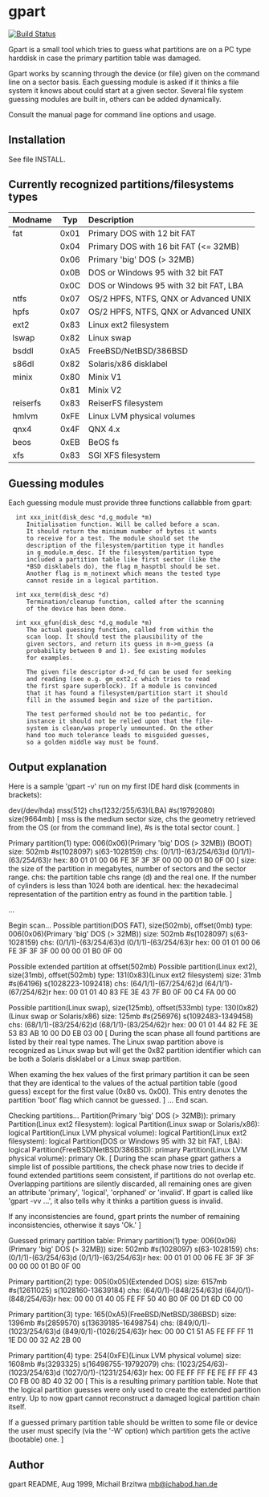 # gpart

[![Build Status](https://travis-ci.org/baruch/gpart.svg)](https://travis-ci.org/baruch/gpart)

   Gpart is a small tool which tries to guess what partitions
   are on a PC type harddisk in case the primary partition table
   was damaged.

   Gpart works by scanning through the device (or file) given on
   the command line on a sector basis. Each guessing module is
   asked if it thinks a file system it knows about could start at
   a given sector. Several file system guessing modules are built
   in, others can be added dynamically.

   Consult the manual page for command line options and usage.


## Installation

   See file INSTALL.

## Currently recognized partitions/filesystems types

   Modname  | Typ  | Description
   :--------|:----:|:------------
   fat      | 0x01 | Primary DOS with 12 bit FAT
            | 0x04 | Primary DOS with 16 bit FAT (<= 32MB)
            | 0x06 | Primary 'big' DOS (> 32MB)
            | 0x0B | DOS or Windows 95 with 32 bit FAT
            | 0x0C | DOS or Windows 95 with 32 bit FAT, LBA
   ntfs     | 0x07 | OS/2 HPFS, NTFS, QNX or Advanced UNIX
   hpfs     | 0x07 | OS/2 HPFS, NTFS, QNX or Advanced UNIX
   ext2     | 0x83 | Linux ext2 filesystem
   lswap    | 0x82 | Linux swap
   bsddl    | 0xA5 | FreeBSD/NetBSD/386BSD
   s86dl    | 0x82 | Solaris/x86 disklabel
   minix    | 0x80 | Minix V1
            | 0x81 | Minix V2
   reiserfs | 0x83 | ReiserFS filesystem
   hmlvm    | 0xFE | Linux LVM physical volumes
   qnx4     | 0x4F | QNX 4.x
   beos     | 0xEB | BeOS fs
   xfs      | 0x83 | SGI XFS filesystem



## Guessing modules

   Each guessing module must provide three functions callabble from
   gpart:

      int xxx_init(disk_desc *d,g_module *m)
         Initialisation function. Will be called before a scan.
         It should return the minimum number of bytes it wants
         to receive for a test. The module should set the
         description of the filesystem/partition type it handles
         in g_module.m_desc. If the filesystem/partition type
         included a partition table like first sector (like the
         *BSD disklabels do), the flag m_hasptbl should be set.
         Another flag is m_notinext which means the tested type
         cannot reside in a logical partition.

      int xxx_term(disk_desc *d)
         Termination/cleanup function, called after the scanning
         of the device has been done.

      int xxx_gfun(disk_desc *d,g_module *m)
         The actual guessing function, called from within the
         scan loop. It should test the plausibility of the
         given sectors, and return its guess in m->m_guess (a
         probability between 0 and 1). See existing modules
         for examples.

         The given file descriptor d->d_fd can be used for seeking
         and reading (see e.g. gm_ext2.c which tries to read
         the first spare superblock). If a module is convinced
         that it has found a filesystem/partition start it should
         fill in the assumed begin and size of the partition.

         The test performed should not be too pedantic, for
         instance it should not be relied upon that the file-
         system is clean/was properly unmounted. On the other
         hand too much tolerance leads to misguided guesses,
         so a golden middle way must be found.


## Output explanation

   Here is a sample 'gpart -v' run on my first IDE hard disk
   (comments in brackets):

dev(/dev/hda) mss(512) chs(1232/255/63)(LBA) #s(19792080) size(9664mb)
[
   mss is the medium sector size, chs the geometry retrieved
   from the OS (or from the command line), #s is the total
   sector count.
]

Primary partition(1)
   type: 006(0x06)(Primary 'big' DOS (> 32MB)) (BOOT)
   size: 502mb #s(1028097) s(63-1028159)
   chs:  (0/1/1)-(63/254/63)d (0/1/1)-(63/254/63)r
   hex:  80 01 01 00 06 FE 3F 3F 3F 00 00 00 01 B0 0F 00
[
   size: the size of the partition in megabytes, number of
   sectors and the sector range.
   chs: the partition table chs range (d) and the real one.
   If the number of cylinders is less than 1024 both are
   identical.
   hex: the hexadecimal representation of the partition entry
   as found in the partition table.
]

...

Begin scan...
Possible partition(DOS FAT), size(502mb), offset(0mb)
   type: 006(0x06)(Primary 'big' DOS (> 32MB))
   size: 502mb #s(1028097) s(63-1028159)
   chs:  (0/1/1)-(63/254/63)d (0/1/1)-(63/254/63)r
   hex:  00 01 01 00 06 FE 3F 3F 3F 00 00 00 01 B0 0F 00

Possible extended partition at offset(502mb)
   Possible partition(Linux ext2), size(31mb), offset(502mb)
      type: 131(0x83)(Linux ext2 filesystem)
      size: 31mb #s(64196) s(1028223-1092418)
      chs:  (64/1/1)-(67/254/62)d (64/1/1)-(67/254/62)r
      hex:  00 01 01 40 83 FE 3E 43 7F B0 0F 00 C4 FA 00 00

   Possible partition(Linux swap), size(125mb), offset(533mb)
      type: 130(0x82)(Linux swap or Solaris/x86)
      size: 125mb #s(256976) s(1092483-1349458)
      chs:  (68/1/1)-(83/254/62)d (68/1/1)-(83/254/62)r
      hex:  00 01 01 44 82 FE 3E 53 83 AB 10 00 D0 EB 03 00
[
   During the scan phase all found partitions are listed by
   their real type names. The Linux swap partition above is
   recognized as Linux swap but will get the 0x82 partition
   identifier which can be both a Solaris disklabel or a
   Linux swap partition.

   When examing the hex values of the first primary partition
   it can be seen that they are identical to the values of the
   actual partition table (good guess) except for the first
   value (0x80 vs. 0x00). This entry denotes the partition
   'boot' flag which cannot be guessed.
]
...
End scan.

Checking partitions...
Partition(Primary 'big' DOS (> 32MB)): primary
   Partition(Linux ext2 filesystem): logical
   Partition(Linux swap or Solaris/x86): logical
   Partition(Linux LVM physical volume): logical
   Partition(Linux ext2 filesystem): logical
   Partition(DOS or Windows 95 with 32 bit FAT, LBA): logical
Partition(FreeBSD/NetBSD/386BSD): primary
Partition(Linux LVM physical volume): primary
Ok.
[
   During the scan phase gpart gathers a simple list of possible
   partitions, the check phase now tries to decide if found
   extended partitions seem consistent, if partitions do not
   overlap etc. Overlapping partitions are silently discarded,
   all remaining ones are given an attribute 'primary', 'logical',
   'orphaned' or 'invalid'. If gpart is called like 'gpart -vv ...',
   it also tells why it thinks a partition guess is invalid.

   If any inconsistencies are found, gpart prints the number
   of remaining inconsistencies, otherwise it says 'Ok.'
]

Guessed primary partition table:
Primary partition(1)
   type: 006(0x06)(Primary 'big' DOS (> 32MB))
   size: 502mb #s(1028097) s(63-1028159)
   chs:  (0/1/1)-(63/254/63)d (0/1/1)-(63/254/63)r
   hex:  00 01 01 00 06 FE 3F 3F 3F 00 00 00 01 B0 0F 00

Primary partition(2)
   type: 005(0x05)(Extended DOS)
   size: 6157mb #s(12611025) s(1028160-13639184)
   chs:  (64/0/1)-(848/254/63)d (64/0/1)-(848/254/63)r
   hex:  00 00 01 40 05 FE FF 50 40 B0 0F 00 D1 6D C0 00

Primary partition(3)
   type: 165(0xA5)(FreeBSD/NetBSD/386BSD)
   size: 1396mb #s(2859570) s(13639185-16498754)
   chs:  (849/0/1)-(1023/254/63)d (849/0/1)-(1026/254/63)r
   hex:  00 00 C1 51 A5 FE FF FF 11 1E D0 00 32 A2 2B 00

Primary partition(4)
   type: 254(0xFE)(Linux LVM physical volume)
   size: 1608mb #s(3293325) s(16498755-19792079)
   chs:  (1023/254/63)-(1023/254/63)d (1027/0/1)-(1231/254/63)r
   hex:  00 FE FF FF FE FE FF FF 43 C0 FB 00 8D 40 32 00
[
   This is a resulting primary partition table. Note that
   the logical partition guesses were only used to create
   the extended partition entry. Up to now gpart cannot
   reconstruct a damaged logical partition chain itself.

   If a guessed primary partition table should be written to
   some file or device the user must specify (via the '-W'
   option) which partition gets the active (bootable) one.
]

## Author

   gpart README, Aug 1999, Michail Brzitwa <mb@ichabod.han.de>
